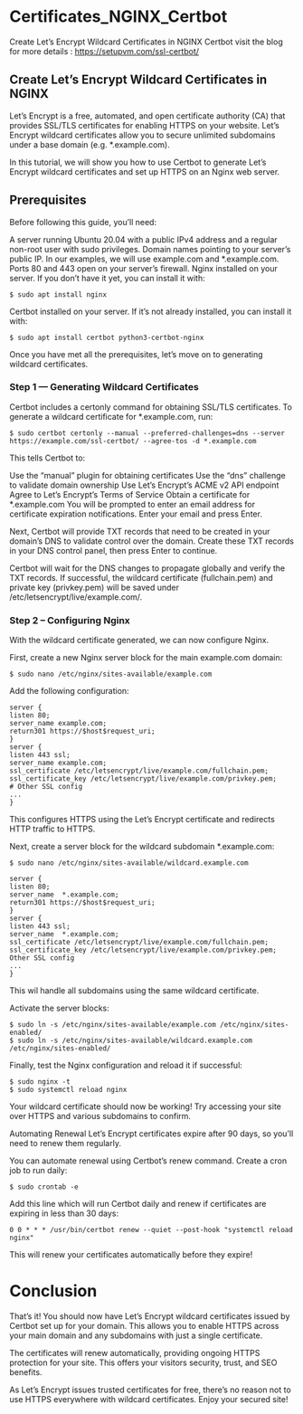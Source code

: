 # Certificates_NGINX_Certbot
Create Let’s Encrypt Wildcard Certificates in NGINX Certbot
visit the blog for more details : https://setupvm.com/ssl-certbot/

## Create Let’s Encrypt Wildcard Certificates in NGINX
                                                
Let’s Encrypt is a free, automated, and open certificate authority (CA) that provides SSL/TLS certificates for enabling HTTPS on your website. Let’s Encrypt wildcard certificates allow you to secure unlimited subdomains under a base domain (e.g. *.example.com).

In this tutorial, we will show you how to use Certbot to generate Let’s Encrypt wildcard certificates and set up HTTPS on an Nginx web server.

## Prerequisites
Before following this guide, you’ll need:

A server running Ubuntu 20.04 with a public IPv4 address and a regular non-root user with sudo privileges.
Domain names pointing to your server’s public IP. In our examples, we will use example.com and *.example.com.
Ports 80 and 443 open on your server’s firewall.
Nginx installed on your server. If you don’t have it yet, you can install it with:
```
$ sudo apt install nginx
```
Certbot installed on your server. If it’s not already installed, you can install it with:
```
$ sudo apt install certbot python3-certbot-nginx
```
Once you have met all the prerequisites, let’s move on to generating wildcard certificates.

### Step 1 — Generating Wildcard Certificates
Certbot includes a certonly command for obtaining SSL/TLS certificates. To generate a wildcard certificate for *.example.com, run:
```
$ sudo certbot certonly --manual --preferred-challenges=dns --server https://example.com/ssl-certbot/ --agree-tos -d *.example.com
```
This tells Certbot to:

Use the “manual” plugin for obtaining certificates
Use the “dns” challenge to validate domain ownership
Use Let’s Encrypt’s ACME v2 API endpoint
Agree to Let’s Encrypt’s Terms of Service
Obtain a certificate for *.example.com
You will be prompted to enter an email address for certificate expiration notifications. Enter your email and press Enter.

Next, Certbot will provide TXT records that need to be created in your domain’s DNS to validate control over the domain. Create these TXT records in your DNS control panel, then press Enter to continue.

Certbot will wait for the DNS changes to propagate globally and verify the TXT records. If successful, the wildcard certificate (fullchain.pem) and private key (privkey.pem) will be saved under /etc/letsencrypt/live/example.com/.

### Step 2 – Configuring Nginx
With the wildcard certificate generated, we can now configure Nginx.

First, create a new Nginx server block for the main example.com domain:

```
$ sudo nano /etc/nginx/sites-available/example.com
```
Add the following configuration:

```
server {
listen 80;
server_name example.com;
return301 https://$host$request_uri;
}
server {
listen 443 ssl;
server_name example.com;
ssl_certificate /etc/letsencrypt/live/example.com/fullchain.pem;
ssl_certificate_key /etc/letsencrypt/live/example.com/privkey.pem;
# Other SSL config
...
}
```

This configures HTTPS using the Let’s Encrypt certificate and redirects HTTP traffic to HTTPS.

Next, create a server block for the wildcard subdomain *.example.com:
```
$ sudo nano /etc/nginx/sites-available/wildcard.example.com
```
```
server {
listen 80;
server_name  *.example.com;
return301 https://$host$request_uri;
}
server {
listen 443 ssl;
server_name  *.example.com;
ssl_certificate /etc/letsencrypt/live/example.com/fullchain.pem;
ssl_certificate_key /etc/letsencrypt/live/example.com/privkey.pem;
Other SSL config
...
}
```

This wil handle all subdomains using the same wildcard certificate.

Activate the server blocks:
```
$ sudo ln -s /etc/nginx/sites-available/example.com /etc/nginx/sites-enabled/
$ sudo ln -s /etc/nginx/sites-available/wildcard.example.com /etc/nginx/sites-enabled/
```
Finally, test the Nginx configuration and reload it if successful:
```
$ sudo nginx -t
$ sudo systemctl reload nginx
```
Your wildcard certificate should now be working! Try accessing your site over HTTPS and various subdomains to confirm.

Automating Renewal
Let’s Encrypt certificates expire after 90 days, so you’ll need to renew them regularly.

You can automate renewal using Certbot’s renew command. Create a cron job to run daily:
```
$ sudo crontab -e
```
Add this line which will run Certbot daily and renew if certificates are expiring in less than 30 days:
```
0 0 * * * /usr/bin/certbot renew --quiet --post-hook "systemctl reload nginx"
```
This will renew your certificates automatically before they expire!

# Conclusion
That’s it! You should now have Let’s Encrypt wildcard certificates issued by Certbot set up for your domain. This allows you to enable HTTPS across your main domain and any subdomains with just a single certificate.

The certificates will renew automatically, providing ongoing HTTPS protection for your site. This offers your visitors security, trust, and SEO benefits.

As Let’s Encrypt issues trusted certificates for free, there’s no reason not to use HTTPS everywhere with wildcard certificates. Enjoy your secured site!
